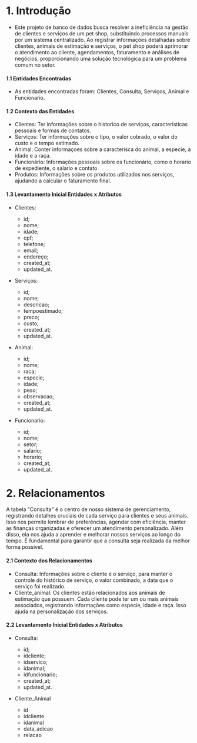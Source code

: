 # 1. Introdução

- Este projeto de banco de dados busca resolver a ineficiência na gestão de clientes e serviços de um pet shop, substituindo processos manuais por um sistema centralizado. Ao registrar informações detalhadas sobre clientes, animais de estimação e serviços, o pet shop poderá aprimorar o atendimento ao cliente, agendamentos, faturamento e análises de negócios, proporcionando uma solução tecnológica para um problema comum no setor.


#### 1.1 Entidades Encontradas
- As entidades encontradas foram: Clientes, Consulta, Serviços, Animal e Funcionario. 

#### 1.2 Contexto das Entidades
- Clientes: Ter informações sobre o historico de serviços, caracteristicas pessoais e formas de contatos.
- Serviços: Ter informações sobre o tipo, o valor cobrado, o valor do custo e o tempo estimado.
- Animal: Conter informaçoes sobre a caracterisca do animal, a especie, a idade e a raça.
- Funcionário: Informações pessoais sobre os funcionário, como o horario de expediente, o salario e contato.
- Produtos: Informações sobre os produtos utilizados nos serviços, ajudando a calcular o faturamento final.

#### 1.3  Levantamento Inicial Entidades x Atributos
- Clientes: 
  - id; 
  - nome; 
  - idade; 
  - cpf; 
  - telefone; 
  - email; 
  - endereço; 
  - created_at; 
  - updated_at.


- Serviços: 
  - id;
  - nome; 
  - descricao; 
  - tempoestimado;
  - preco; 
  - custo; 
  - created_at;
  - updated_at.

    
- Animal: 
  - id; 
  - nome; 
  - raca;
  - especie; 
  - idade; 
  - peso; 
  - observacao; 
  - created_at; 
  - updated_at.


- Funcionario: 
  - id; 
  - nome; 
  - setor; 
  - salario; 
  - horario; 
  - created_at;
  - updated_at.

# 2. Relacionamentos

  A tabela "Consulta" é o centro de nosso sistema de gerenciamento, registrando detalhes cruciais de cada serviço para clientes e seus animais. Isso nos permite lembrar de preferências, agendar com eficiência, manter as finanças organizadas e oferecer um atendimento personalizado. Além disso, ela nos ajuda a aprender e melhorar nossos serviços ao longo do tempo. É fundamental para garantir que a consulta seja realizada da melhor forma possivel.

  #### 2.1 Contexto dos Relacionamentos
  
   - Consulta: Informações sobre o cliente e o serviço, para manter o controle do histórico de serviço, o valor combinado, a data que o serviço foi realizado.
   -  Cliente_animal: Os clientes estão relacionados aos animais de estimação que possuem. Cada cliente pode ter um ou mais animais associados, registrando informações como espécie, idade e raça. Isso ajuda na personalização dos serviços.

#### 2.2  Levantamento Inicial Entidades x Atributos
- Consulta:
  - id;
  - idcliente;
  - idservico;
  - idanimal;
  - idfuncionario;
  - created_at;
  - updated_at.
 
- Cliente_Animal
  - id
  - idcliente
  - idanimal
  - data_adicao
  - relacao
